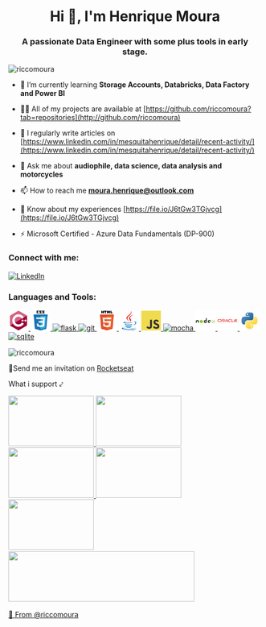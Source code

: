<h1 align="center">Hi 👋, I'm Henrique Moura</h1>
<h3 align="center">A passionate Data Engineer with some plus tools in early stage.</h3>

<p align="left"> <img src="https://komarev.com/ghpvc/?username=riccomoura&label=Profile%20views&color=0e75b6&style=flat" alt="riccomoura" /> </p>

- 🌱 I’m currently learning **Storage Accounts, Databricks, Data Factory and Power BI**

- 👨‍💻 All of my projects are available at [https://github.com/riccomoura?tab=repositories](http://github.com/riccomoura)

- 📝 I regularly write articles on [https://www.linkedin.com/in/mesquitahenrique/detail/recent-activity/](https://www.linkedin.com/in/mesquitahenrique/detail/recent-activity/)

- 💬 Ask me about **audiophile, data science, data analysis and motorcycles**

- 📫 How to reach me **moura.henrique@outlook.com**

- 📄 Know about my experiences [https://file.io/J6tGw3TGjvcg](https://file.io/J6tGw3TGjvcg)

- ⚡ Microsoft Certified - Azure Data Fundamentals (DP-900)

<h3 align="left">Connect with me:</h3>
<p align="left">
<a href="https://linkedin.com/in/mesquitahenrique" target="blank"><img align="center" src="https://img.icons8.com/fluent/48/000000/linkedin.png" alt="LinkedIn" height="35" width="35" /></a>
</p>

<h3 align="left">Languages and Tools:</h3>
<p align="left"> <a href="https://www.w3schools.com/cpp/" target="_blank"> <img src="https://raw.githubusercontent.com/devicons/devicon/master/icons/cplusplus/cplusplus-original.svg" alt="cplusplus" width="40" height="40"/> </a> <a href="https://www.w3schools.com/css/" target="_blank"> <img src="https://raw.githubusercontent.com/devicons/devicon/master/icons/css3/css3-original-wordmark.svg" alt="css3" width="40" height="40"/> </a> <a href="https://flask.palletsprojects.com/" target="_blank"> <img src="https://www.vectorlogo.zone/logos/pocoo_flask/pocoo_flask-icon.svg" alt="flask" width="40" height="40"/> </a> <a href="https://git-scm.com/" target="_blank"> <img src="https://www.vectorlogo.zone/logos/git-scm/git-scm-icon.svg" alt="git" width="40" height="40"/> </a> <a href="https://www.w3.org/html/" target="_blank"> <img src="https://raw.githubusercontent.com/devicons/devicon/master/icons/html5/html5-original-wordmark.svg" alt="html5" width="40" height="40"/> </a> <a href="https://www.java.com" target="_blank"> <img src="https://raw.githubusercontent.com/devicons/devicon/master/icons/java/java-original.svg" alt="java" width="40" height="40"/> </a> <a href="https://developer.mozilla.org/en-US/docs/Web/JavaScript" target="_blank"> <img src="https://raw.githubusercontent.com/devicons/devicon/master/icons/javascript/javascript-original.svg" alt="javascript" width="40" height="40"/> </a> <a href="https://mochajs.org" target="_blank"> <img src="https://www.vectorlogo.zone/logos/mochajs/mochajs-icon.svg" alt="mocha" width="40" height="40"/> </a> <a href="https://nodejs.org" target="_blank"> <img src="https://raw.githubusercontent.com/devicons/devicon/master/icons/nodejs/nodejs-original-wordmark.svg" alt="nodejs" width="40" height="40"/> </a> <a href="https://www.oracle.com/" target="_blank"> <img src="https://raw.githubusercontent.com/devicons/devicon/master/icons/oracle/oracle-original.svg" alt="oracle" width="40" height="40"/> </a> <a href="https://www.python.org" target="_blank"> <img src="https://raw.githubusercontent.com/devicons/devicon/master/icons/python/python-original.svg" alt="python" width="40" height="40"/> </a> <a href="https://www.sqlite.org/" target="_blank"> <img src="https://www.vectorlogo.zone/logos/sqlite/sqlite-icon.svg" alt="sqlite" width="40" height="40"/> </a> </p>

<p><img align="center" src="https://github-readme-stats.vercel.app/api/top-langs?username=riccomoura&show_icons=true&locale=en&layout=compact" alt="riccomoura" /></p>


🚀Send me an invitation on [Rocketseat](https://app.rocketseat.com.br/me/henrique-moura-de-mesquita-1567131628)

What i support ⤦
<p float="center">
  <a href="https://www.ibm.com/employment/inclusion/"><img src="https://i.ibb.co/3d41bQR/ezgif-com-resize-1.gif" width="170" height="100" />
  <a href="https://catapult.lu/"><img src="https://i.ibb.co/X2VQY8G/ezgif-com-resize-2.gif" width="170" height="100" />
  <a href="https://www.ushahidi.com/"><img src="https://i.ibb.co/fxhYKFN/ushahidi.jpg" width="170" height="100" />
  <a href="https://women-in-tech.org/"><img src="https://i.ibb.co/9GH180b/ezgif-com-resize-3.gif" width="170" height="100" />
  <a href="https://agenciafiep.com.br/tag/reatiba/"><img src="https://i.ibb.co/przB0CD/ezgif-com-resize-4.gif" width="170" height="100" />
  <a href="http://contatonucleo.com.br/"><img src="https://i.ibb.co/T10Y0F5/ezgif-com-resize-6.gif" width="370" height="100" /> 


🔰 From [@riccomoura](https://github.com/riccomoura)

